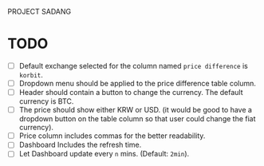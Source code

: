 PROJECT SADANG

# TODO

- [ ] Default exchange selected for the column named `price difference` is `korbit`.
- [ ] Dropdown menu should be applied to the price difference table column.
- [ ] Header should contain a button to change the currency. The default currency is BTC. 
- [ ] The price should show either KRW or USD. (it would be good to have a dropdown button on the table column so that user could change the fiat currency).
- [ ] Price column includes commas for the better readability.
- [ ] Dashboard Includes the refresh time.
- [ ] Let Dashboard update every `n` mins. (Default: `2min`).
